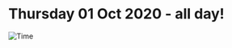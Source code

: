 # Thursday 01 Oct 2020 - all day!
![Time](https://github.com/rich-ctm/today/workflows/Time/badge.svg)
